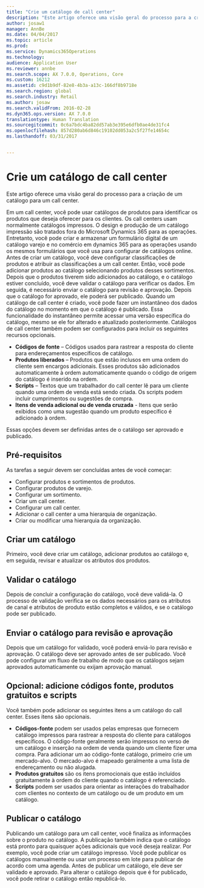 ```yaml
---
title: "Crie um catálogo de call center"
description: "Este artigo oferece uma visão geral do processo para a criação de um catálogo para um call center."
author: josaw1
manager: AnnBe
ms.date: 04/04/2017
ms.topic: article
ms.prod: 
ms.service: Dynamics365Operations
ms.technology: 
audience: Application User
ms.reviewer: annbe
ms.search.scope: AX 7.0.0, Operations, Core
ms.custom: 16212
ms.assetid: c9d1b9df-82e8-4b3a-a13c-166df8b9718e
ms.search.region: global
ms.search.industry: Retail
ms.author: josaw
ms.search.validFrom: 2016-02-28
ms.dyn365.ops.version: AX 7.0.0
translationtype: Human Translation
ms.sourcegitcommit: 0c6a7bdc4ba82dd57ab3e395e6dfb0ae4de31fc4
ms.openlocfilehash: 857d280ab6d846c19102dd053a2c5f27fe14654c
ms.lasthandoff: 03/31/2017


---
```


# <a name="create-a-call-center-catalog"></a>Crie um catálogo de call center

Este artigo oferece uma visão geral do processo para a criação de um catálogo para um call center. 

Em um call center, você pode usar catálogos de produtos para identificar os produtos que deseja oferecer para os clientes. Os call centers usam normalmente catálogos impressos. O design e produção de um catálogo impressão são tratados fora do Microsoft Dynamics 365 para as operações. Entretanto, você pode criar e armazenar um formulário digital de um catálogo varejo e no comércio em dynamics 365 para as operações usando os mesmos formulários que você usa para configurar de catálogos online. Antes de criar um catálogo, você deve configurar classificações de produtos e atribuir as classificações a um call center. Então, você pode adicionar produtos ao catálogo selecionando produtos desses sortimentos. Depois que o produtos tiverem sido adicionados ao catálogo, e o catálogo estiver concluído, você deve validar o catálogo para verificar os dados. Em seguida, é necessário enviar o catálogo para revisão e aprovação. Depois que o catálogo for aprovado, ele poderá ser publicado. Quando um catálogo de call center é criado, você pode fazer um instantâneo dos dados do catálogo no momento em que o catálogo é publicado. Essa funcionalidade do instantâneo permite acessar uma versão específica do catálogo, mesmo se ele for alterado e atualizado posteriormente. Catálogos de call center também podem ser configurados para incluir os seguintes recursos opcionais.

-   **Códigos de fonte** – Códigos usados para rastrear a resposta do cliente para endereçamentos específicos de catálogo.
-   **Produtos liberados** – Produtos que estão inclusos em uma ordem do cliente sem encargos adicionais. Esses produtos são adicionados automaticamente à ordem automaticamente quando o código de origem do catálogo é inserido na ordem.
-   **Scripts** – Textos que um trabalhador do call center lê para um cliente quando uma ordem de venda está sendo criada. Os scripts podem incluir cumprimentos ou sugestões de compra.
-   **Itens de venda adicional ou de venda cruzada** - Itens que serão exibidos como uma sugestão quando um produto específico é adicionado à ordem.

Essas opções devem ser definidas antes de o catálogo ser aprovado e publicado.

## <a name="prerequisites"></a>Pré-requisitos
As tarefas a seguir devem ser concluídas antes de você começar:

-   Configurar produtos e sortimentos de produtos.
-   Configurar produtos de varejo.
-   Configurar um sortimento.
-   Criar um call center.
-   Configurar um call center.
-   Adicionar o call center a uma hierarquia de organização.
-   Criar ou modificar uma hierarquia da organização.

## <a name="create-a-catalog"></a>Criar um catálogo
Primeiro, você deve criar um catálogo, adicionar produtos ao catálogo e, em seguida, revisar e atualizar os atributos dos produtos.

## <a name="validate-the-catalog"></a>Validar o catálogo
Depois de concluir a configuração do catálogo, você deve validá-la. O processo de validação verifica se os dados necessários para os atributos de canal e atributos de produto estão completos e válidos, e se o catálogo pode ser publicado.

## <a name="submit-the-catalog-for-review-and-approval"></a>Enviar o catálogo para revisão e aprovação
Depois que um catálogo for validado, você poderá enviá-lo para revisão e aprovação. O catálogo deve ser aprovado antes de ser publicado. Você pode configurar um fluxo de trabalho de modo que os catálogos sejam aprovados automaticamente ou exijam aprovação manual.

## <a name="optional-add-source-codes-free-products-and-scripts"></a>Opcional: adicione códigos fonte, produtos gratuitos e scripts
Você também pode adicionar os seguintes itens a um catálogo do call center. Esses itens são opcionais.

-   **Códigos-fonte** podem ser usados pelas empresas que fornecem catálogo impressos para rastrear a resposta do cliente para catálogos específicos. O código-fonte geralmente serão impressos no verso de um catálogo e inserção na ordem de venda quando um cliente fizer uma compra. Para adicionar um ao código-fonte catálogo, primeiro crie um mercado-alvo. O mercado-alvo é mapeado geralmente a uma lista de endereçamento ou não alugada.
-   **Produtos gratuitos** são os itens promocionais que estão incluídos gratuitamente à ordem do cliente quando o catálogo é referenciado.
-   **Scripts** podem ser usados para orientar as interações do trabalhador com clientes no contexto de um catálogo ou de um produto em um catálogo.

## <a name="publish-the-catalog"></a>Publicar o catálogo
Publicando um catálogo para um call center, você finaliza as informações sobre o produto no catálogo. A publicação também indica que o catálogo está pronto para quaisquer ações adicionais que você deseja realizar. Por exemplo, você pode criar um catálogo impresso. Você pode publicar os catálogos manualmente ou usar um processo em lote para publicar de acordo com uma agenda. Antes de publicar um catálogo, ele deve ser validado e aprovado. Para alterar o catálogo depois que é for publicado, você pode retirar o catálogo então republicá-lo.



